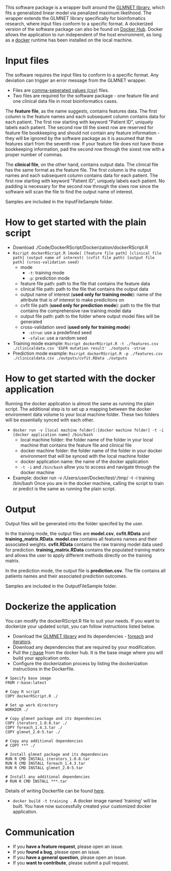 This software package is a wrapper built around the [GLMNET library](https://web.stanford.edu/~hastie/glmnet/glmnet_alpha.html), which fits a generalized linear model via penalized maximum likelihood. The wrapper extends the GLMNET library specifically for bioinfomatics research, where input files conform to a specific format. A dockerized version of the software package can also be found on [Docker Hub](https://hub.docker.com). Docker allows the application to run independent of the host environment, as long as a [docker](https://www.docker.com) runtime has been installed on the local machine.

Input files
==================================================
The software requires the input files to conform to a specific format. Any deviation can trigger an error message from the GLMNET wrapper.
- Files are [comma-seperated values (csv)](https://en.wikipedia.org/wiki/Comma-separated_values) files.
- Two files are required for the software package - one feature file and one clinical data file in most bioinformatics cases.

The __feature file__, as the name suggests, contains features data. The first column is the feature names and each subsequent column contains data for each patient. The first row starting with keyword "Patient ID", uniquely labels each patient. The second row till the sixest row are reserved for feature file bookkeeping and should not contain any feature information - they will be ignored by the software package as it is assumed that the features start from the seventh row. If your feature file does not have those bookkeeping information, pad the second row through the sixest row with a proper number of commas.

The __clinical file__, on the other hand, contains output data. The clinical file has the same format as the feature file. The first column is the output names and each subsequent column contains data for each patient. The first row starting with keyword "Patient ID", uniquely labels each patient. No padding is necessary for the second row through the sixes row since the software will scan the file to find the output name of interest.

Samples are included in the InputFileSample folder.

How to get started with the plain script
=================================================
- Download ./Code/DockerRScript/Dockerization/dockerRScript.R
- `Rscript dockerRScript.R [mode] [feature file path] [clinical file path] (output name of interest) (cvfit file path) [output file path] (cross-validation seed)`
	- mode
		- `-t`: training mode
		- `-p`: prediction mode
	- feature file path: path to the file that contains the feature data
	- clinical file path: path to the file that contains the output data
	- output name of interest (__used only for training mode__): name of the attribute that is of interest to make predicitons on
	- cvfit file path (__used only for prediction mode__): path to the file that contains the comprehensive raw training model data
	- output file path: path to the folder where output model files will be generated
	- cross-validation seed (__used only for training mode__)
		- `-strue`: use a predefined seed
		- `-sfalse`: use a random seed
- Training mode example: `Rscript dockerRScript.R -t ./features.csv ./clinicaldata.csv 'EGFR mutation result' ./outputs -strue`
- Prediction mode example: `Rscript dockerRScript.R -p ./features.csv ./clinicaldata.csv ./outputs/cvfit.RData ./outputs`

How to get started with the docker application
=================================================
Running the docker application is almost the same as running the plain script. The additional step is to set up a mapping between the docker environment data volume to your local machine folder. These two folders will be essentially synced with each other.

- `docker run -v [local machine folder]:[docker machine folder] -t -i [docker application name] /bin/bash`
	- local machine folder: the folder name of the folder in your local machine that contains the feature file and clinical file
	- docker machine folder: the folder name of the folder in your docker environment that will be synced with the local machine folder
	- docker application name: the name of the docker application
	- `-t -i` and `/bin/bash` allow you to access and navigate through the docker machine
- Example: docker run -v /Users/user/Docker/test/:/tmp/ -t -i training /bin/bash
Once you are in the docker machine, calling the script to train or predict is the same as running the plain script. 

Output
=================================================
Output files will be generated into the folder specifed by the user.

In the training mode, the output files are __model.csv__, __cvfit.RData__ and __training_matrix.RData__. __model.csv__ contains all features names and their associated weights. __cvfit.RData__ contains the raw training model data used for prediction. __training_matrix.RData__ contains the populated training matrix and allows the user to apply different methods directly on the training matrix. 

In the prediction mode, the output file is __prediction.csv__. The file contains all patients names and their associated prediction outcomes.

Samples are included in the OutputFileSample folder.

Dockerize the application
=================================================
You can modify the dockerRScript.R file to suit your needs. If you want to dockerize your updated script, you can follow instructions listed below.

- Download the [GLMNET library](https://cran.r-project.org/web/packages/glmnet/index.html) and its dependencies - [foreach](https://cran.r-project.org/web/packages/foreach/index.html) and [iterators](https://cran.r-project.org/web/packages/iterators/index.html).
- Download any dependencies that are required by your modification.
- Pull the [r-base](https://hub.docker.com/_/r-base/) from the docker hub. It is the base image where you will build your application onto.
- Configure the dockerization process by listing the dockerization instructions in the Dockerfile.
	
~~~
# Specify base image
FROM r-base:latest

# Copy R script
COPY dockerRScript.R ./

# Set up work directory
WORKDIR ./

# Copy glmnet package and its dependencies
COPY iterators_1.0.8.tar ./
COPY foreach_1.4.3.tar ./
COPY glmnet_2.0-5.tar ./

# Copy any additional dependencies
# COPY *** ./

# Install glmnet package and its dependencies 
RUN R CMD INSTALL iterators_1.0.8.tar
RUN R CMD INSTALL foreach_1.4.3.tar
RUN R CMD INSTALL glmnet_2.0-5.tar

# Install any additional dependencies
# RUN R CMD INSTALL ***.tar
~~~

Details of writing Dockerfile can be found [here](https://docs.docker.com/engine/reference/builder/).
- `docker build -t training .` A docker image named 'training' will be built.
You have now successfully created your customized docker application.

Communication
=================================================
- If you __have a feature request__, please open an issue.
- If you __found a bug__, please open an issue.
- If you __have a general question__, please open an issue.
- If you __want to contribute__, please submit a pull request.



